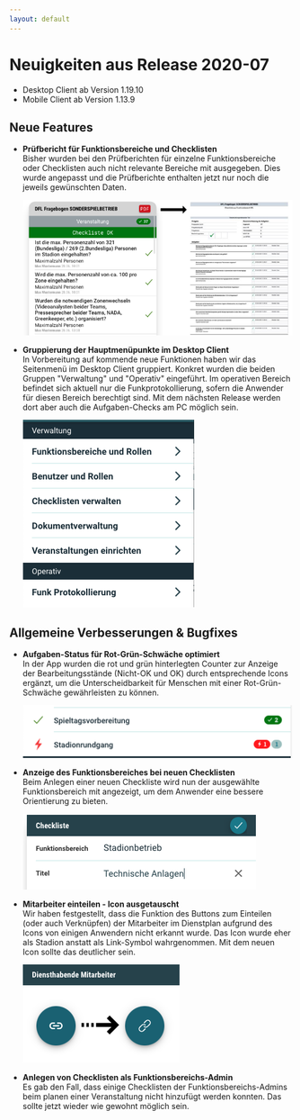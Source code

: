 ```yaml
---
layout: default
---
```


# Neuigkeiten aus Release 2020-07

* Desktop Client ab Version 1.19.10
* Mobile Client ab Version 1.13.9

## Neue Features
- **Prüfbericht für Funktionsbereiche und Checklisten** <br>
Bisher wurden bei den Prüfberichten für einzelne Funktionsbereiche oder Checklisten auch nicht relevante Bereiche mit ausgegeben. Dies wurde angepasst und die Prüfberichte enthalten jetzt nur noch die jeweils gewünschten Daten.

  ![Prüfbericht Checkliste](Bilder/pruefbericht_checkliste.png)

- **Gruppierung der Hauptmenüpunkte im Desktop Client** <br>
In Vorbereitung auf kommende neue Funktionen haben wir das Seitenmenü im Desktop Client gruppiert. Konkret wurden die beiden Gruppen "Verwaltung" und "Operativ" eingeführt. Im operativen Bereich befindet sich aktuell nur die Funkprotokollierung, sofern die Anwender für diesen Bereich berechtigt sind. Mit dem nächsten Release werden dort aber auch die Aufgaben-Checks am PC möglich sein.

  ![Menü Gruppierung](Bilder/menu_gruppen.png)


## Allgemeine Verbesserungen & Bugfixes

- **Aufgaben-Status für Rot-Grün-Schwäche optimiert** <br>
In der App wurden die rot und grün hinterlegten Counter zur Anzeige der Bearbeitungsstände (Nicht-OK und OK) durch entsprechende Icons ergänzt, um die Unterscheidbarkeit für Menschen mit einer Rot-Grün-Schwäche gewährleisten zu können.

  ![Counter mit Icons](Bilder/counter-mit-icons.png)

- **Anzeige des Funktionsbereiches bei neuen Checklisten** <br>
Beim Anlegen einer neuen Checkliste wird nun der ausgewählte Funktionsbereich mit angezeigt, um dem Anwender eine bessere Orientierung zu bieten.

  ![Checkliste mit Funktionsbereich](Bilder/checkliste-fb-anzeige.png)

- **Mitarbeiter einteilen - Icon ausgetauscht** <br>
Wir haben festgestellt, dass die Funktion des Buttons zum Einteilen (oder auch Verknüpfen) der Mitarbeiter im Dienstplan aufgrund des Icons von einigen Anwendern nicht erkannt wurde. Das Icon wurde eher als Stadion anstatt als Link-Symbol wahrgenommen. Mit dem neuen Icon sollte das deutlicher sein.

  ![Neues zuordnen Icon](Bilder/zuordnen_icon.png)


- **Anlegen von Checklisten als Funktionsbereichs-Admin** <br>
Es gab den Fall, dass einige Checklisten der Funktionsbereichs-Admins beim planen einer Veranstaltung nicht hinzufügt werden konnten. Das sollte jetzt wieder wie gewohnt möglich sein.

